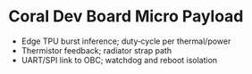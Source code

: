 # Coral Dev Board Micro Payload

- Edge TPU burst inference; duty‑cycle per thermal/power
- Thermistor feedback; radiator strap path
- UART/SPI link to OBC; watchdog and reboot isolation
